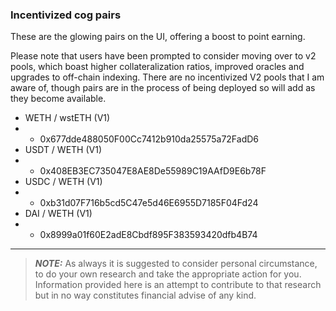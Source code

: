 ### Incentivized cog pairs
These are the glowing pairs on the UI, offering a boost to point earning.

Please note that users have been prompted to consider moving over to v2 pools, which boast higher collateralization ratios, improved oracles and upgrades to off-chain indexing. There are no incentivized V2 pools that I am aware of, though pairs are in the process of being deployed so will add as they become available.

- WETH / wstETH (V1)
- - 0x677dde488050F00Cc7412b910da25575a72FadD6
- USDT / WETH (V1)
- - 0x408EB3EC735047E8AE8De55989C19AAfD9E6b78F
- USDC / WETH (V1)
- - 0xb31d07F716b5cd5C47e5d46E6955D7185F04Fd24
- DAI / WETH (V1)
- - 0x8999a01f60E2adE8Cbdf895F383593420dfb4B74

---

> **_NOTE:_** As always it is suggested to consider personal circumstance, to do your own research and take the appropriate action for you.<br>
Information provided here is an attempt to contribute to that research but in no way constitutes financial advise of any kind.
